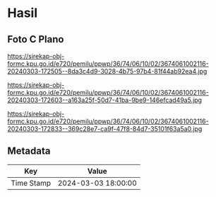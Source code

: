 # Hasil

## Foto C Plano

https://sirekap-obj-formc.kpu.go.id/e720/pemilu/ppwp/36/74/06/10/02/3674061002116-20240303-172505--8da3c4d9-3028-4b75-97b4-81f44ab92ea4.jpg

https://sirekap-obj-formc.kpu.go.id/e720/pemilu/ppwp/36/74/06/10/02/3674061002116-20240303-172603--a163a25f-50d7-41ba-9be9-146efcad49a5.jpg

https://sirekap-obj-formc.kpu.go.id/e720/pemilu/ppwp/36/74/06/10/02/3674061002116-20240303-172833--369c28e7-ca9f-47f8-84d7-35101f63a5a0.jpg


## Metadata

| Key        | Value               |
| ---------- | ------------------- |
| Time Stamp | 2024-03-03 18:00:00 |



